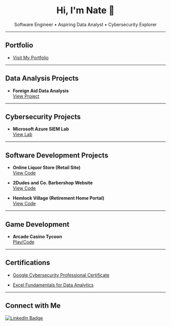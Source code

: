 <h1 align="center">Hi, I'm Nate 👋</h1>

<p align="center">
   Software Engineer • Aspiring Data Analyst •  Cybersecurity Explorer  
</p>

---

##  Portfolio  
-  [Visit My Portfolio](https://github.com/barneybro/Barnhart_Portfolio)

---

##  Data Analysis Projects  
- **Foreign Aid Data Analysis**  
  [View Project](https://github.com/barneybro/Foreign-Aid-Data-Analysis)

---

##  Cybersecurity Projects  
- **Microsoft Azure SIEM Lab**  
  [View Lab](https://github.com/barneybro/SIEM_In_Azure)

---

##  Software Development Projects  
- **Online Liquor Store (Retail Site)**  
  [View Code](https://github.com/barneybro/Online-Liquor-Store)

- **2Dudes and Co. Barbershop Website**  
  [View Code](https://github.com/barneybro/2Dudes-and-Co-Barbershop)

- **Hemlock Village (Retirement Home Portal)**  
  [View Code](https://github.com/barneybro/HemlockVillage)

---

## Game Development  
- **Arcade Casino Tycoon**  
  [Play/Code](https://github.com/barneybro/ArcadeCasinoTycoon)

---

## Certifications  
- [Google Cybersecurity Professional Certificate](https://www.coursera.org/account/accomplishments/specialization/UYNX9LW4JNEK)
  
- [Excel Fundamentals for Data Analytics](https://www.coursera.org/account/accomplishments/verify/1F5TEMT089KY)

---

## Connect with Me  

<a href="https://www.linkedin.com/in/nathan-barnhart-9b6647294/" target="_blank">
  <img src="https://img.shields.io/badge/LinkedIn-Nathan_Barnhart-blue?style=for-the-badge&logo=linkedin" alt="LinkedIn Badge"/>
</a>
